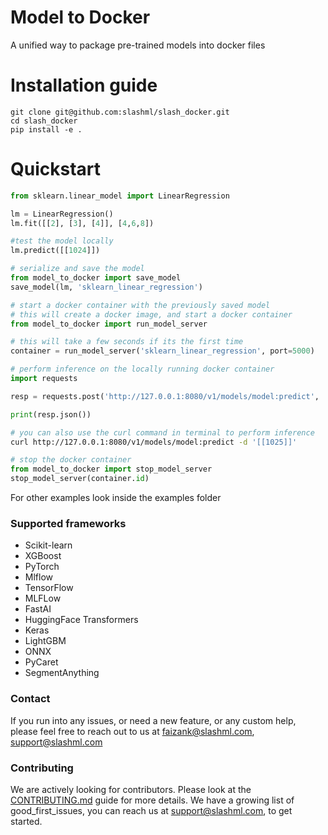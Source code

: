 # Model to Docker
A unified way to package pre-trained models into docker files

# Installation guide

```
git clone git@github.com:slashml/slash_docker.git
cd slash_docker
pip install -e .
```

# Quickstart


```python
from sklearn.linear_model import LinearRegression

lm = LinearRegression()
lm.fit([[2], [3], [4]], [4,6,8])

#test the model locally
lm.predict([[1024]])

```

```python
# serialize and save the model
from model_to_docker import save_model
save_model(lm, 'sklearn_linear_regression')

```

```python
# start a docker container with the previously saved model
# this will create a docker image, and start a docker container
from model_to_docker import run_model_server

# this will take a few seconds if its the first time
container = run_model_server('sklearn_linear_regression', port=5000)

```

```python
# perform inference on the locally running docker container
import requests

resp = requests.post('http://127.0.0.1:8080/v1/models/model:predict', '[[1024]]')

print(resp.json())
```

```bash
# you can also use the curl command in terminal to perform inference
curl http://127.0.0.1:8080/v1/models/model:predict -d '[[1025]]'
```

```python
# stop the docker container
from model_to_docker import stop_model_server
stop_model_server(container.id)
```


For other examples look inside the examples folder


### Supported frameworks

* Scikit-learn 
* XGBoost
* PyTorch
* Mlflow
* TensorFlow
* MLFLow
* FastAI
* HuggingFace Transformers
* Keras
* LightGBM
* ONNX
* PyCaret
* SegmentAnything

### Contact
If you run into any issues, or need a new feature, or any custom help, please feel free to reach out to us at faizank@slashml.com, support@slashml.com

### Contributing
We are actively looking for contributors. Please look at the [CONTRIBUTING.md](https://github.com/slashml/slash_docker/blob/main/CONTRIBUTING.md) guide for more details. We have a growing list of good_first_issues, you can reach us at support@slashml.com, to get started.